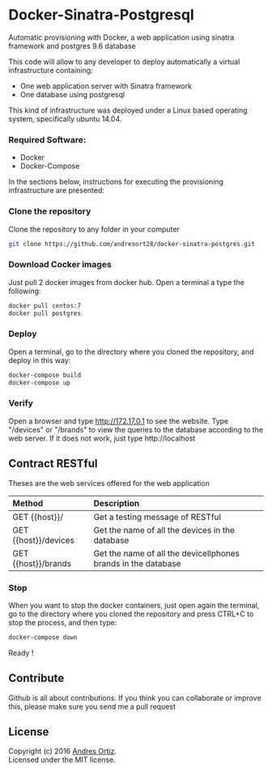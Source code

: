 # Docker-Sinatra-Postgresql
Automatic provisioning with Docker, a web application using sinatra framework and postgres 9.6 database

This code will allow to any developer to deploy automatically a virtual infrastructure containing:

* One web application server with Sinatra framework
* One database using postgresql

This kind of infrastructure was deployed under a Linux based operating system, specifically ubuntu 14.04.

### Required Software:
* Docker
* Docker-Compose

In the sections below, instructions for executing the provisioning infrastructure are presented:

### Clone the repository
Clone the repository to any folder in your computer
```sh
git clone https://github.com/andresort28/docker-sinatra-postgres.git 
```

### Download Cocker images
Just pull 2 docker images from docker hub. Open a terminal a type the following:
```sh
docker pull centos:7
docker pull postgres
```

### Deploy
Open a terminal, go to the directory where you cloned the repository, and deploy in this way:
```sh
docker-compose build
docker-compose up
```

### Verify
Open a browser and type http://172.17.0.1 to see the website. Type "/devices" or "/brands" to view the queries to the database according to the web server. If it does not work, just type http://localhost

## Contract RESTful

Theses are the web services offered for the web application

|   Method       | Description    |
| :------------- | :------------- |
| GET  {{host}}/ | Get a testing message of RESTful       |
| GET  {{host}}/devices | Get the name of all the devices in the database       |
| GET  {{host}}/brands | Get the name of all the devicellphones brands in the database       |


### Stop
When you want to stop the docker containers, just open again the terminal, go to the directory where you cloned the repository and press CTRL+C to stop the process, and then type:
```sh
docker-compose down
```

Ready !

## Contribute
Github is all about contributions. If you think you can collaborate or improve this, please make sure you send me a pull request

## License
Copyright (c) 2016 [Andres Ortiz](http://www.andresfelipeortiz.com).  
Licensed under the MIT license.